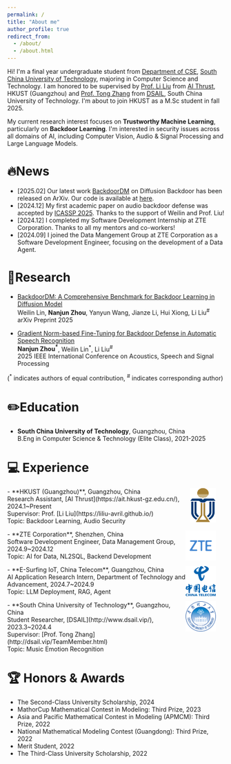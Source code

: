 ```yaml
---
permalink: /
title: "About me"
author_profile: true
redirect_from: 
  - /about/
  - /about.html
---
```


Hi! I'm a final year undergraduate student from [Department of CSE](https://www2.scut.edu.cn/cs/), [South China University of Technology](https://www.scut.edu.cn/new/), majoring in Computer Science and Technology. I am honored to be supervised by [Prof. Li Liu](https://liliu-avril.github.io/) from [AI Thrust](https://ait.hkust-gz.edu.cn/), HKUST (Guangzhou) and [Prof. Tong Zhang](http://dsail.vip/TeamMember.html) from [DSAIL](http://www.dsail.vip/), South China University of Technology. I'm about to join HKUST as a M.Sc student in fall 2025.

My current research interest focuses on **Trustworthy Machine Learning**, particularly on **Backdoor Learning**. I'm interested in security issues across all domains of AI, including Computer Vision, Audio & Signal Processing and Large Language Models. 

# 🔥News

- [2025.02] Our latest work [BackdoorDM](https://arxiv.org/abs/2502.11798) on Diffusion Backdoor has been released on ArXiv. Our code is available at [here](https://github.com/linweiii/BackdoorDM).
- [2024.12] My first academic paper on audio backdoor defense was accepted by [ICASSP 2025](https://2025.ieeeicassp.org/). Thanks to the support of Weilin and Prof. Liu!
- [2024.12] I completed my Software Development Internship at ZTE Corporation. Thanks to all my mentors and co-workers!
- [2024.09] I joined the Data Mangement Group at ZTE Corporation as a Software Development Engineer, focusing on the development of a Data Agent.

# 📑Research

- [BackdoorDM: A Comprehensive Benchmark for Backdoor Learning in Diffusion Model](https://arxiv.org/abs/2502.11798) <br>
  Weilin Lin, **Nanjun Zhou**, Yanyun Wang, Jianze Li, Hui Xiong, Li Liu<sup>#</sup> <br>
  arXiv Preprint 2025

- [Gradient Norm-based Fine-Tuning for Backdoor Defense in Automatic Speech Recognition](https://arxiv.org/abs/2502.01152) <br>
  **Nanjun Zhou<sup>*</sup>**, Weilin Lin<sup>*</sup>, Li Liu<sup>#</sup> <br>
  2025 IEEE International Conference on Acoustics, Speech and Signal Processing

(<sup>*</sup> indicates authors of equal contribution, <sup>#</sup> indicates corresponding author)

# ✏️Education

- **South China University of Technology**, Guangzhou, China <br>
  B.Eng in Computer Science & Technology (Elite Class), 2021-2025

# 💻 Experience
  <p>
    <img src="images/hkust.png" alt="HKUST" style="float: right; margin-right: 20px;; width: 60px; height: 80px;">
  </p>
- **HKUST (Guangzhou)**, Guangzhou, China <br>
  Research Assistant, [AI Thrust](https://ait.hkust-gz.edu.cn/), 2024.1~Present <br>
  Supervisor: Prof. [Li Liu](https://liliu-avril.github.io/) <br>
  Topic: Backdoor Learning, Audio Security

  <p>
    <img src="images/zte.png" alt="ZTE" style="float: right; margin-right: 20px;; width: 70px; height: 70px;">
  </p>
- **ZTE Corporation**, Shenzhen, China <br>
  Software Development Engineer, Data Management Group, 2024.9~2024.12 <br>
  Topic: AI for Data, NL2SQL, Backend Development

  <p>
    <img src="images/chinatelecom.png" alt="ChinaTelecom" style="float: right; margin-right: 20px;; width: 70px; height: 70px;">
  </p>
- **E-Surfing IoT, China Telecom**, Guangzhou, China <br>
  AI Application Research Intern, Department of Technology and Advancement, 2024.7~2024.9 <br>
  Topic: LLM Deployment, RAG, Agent

  <p>
    <img src="images/scut.png" alt="SCUT" style="float: right; margin-right: 20px;; width: 70px; height: 70px;">
  </p>
- **South China University of Technology**, Guangzhou, China <br>
  Student Researcher, [DSAIL](http://www.dsail.vip/), 2023.3~2024.4 <br>
  Supervisor: [Prof. Tong Zhang](http://dsail.vip/TeamMember.html) <br>
  Topic: Music Emotion Recognition
  
# 🏆 Honors & Awards
- The Second-Class University Scholarship, 2024
- MathorCup Mathematical Contest in Modeling: Third Prize, 2023
- Asia and Pacific Mathematical Contest in Modeling (APMCM): Third Prize, 2022
- National Mathematical Modeling Contest (Guangdong): Third Prize, 2022
- Merit Student, 2022
- The Third-Class University Scholarship, 2022
